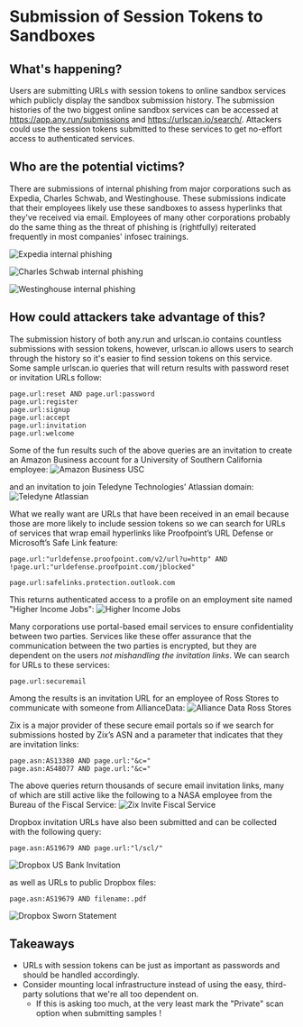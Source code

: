 # Submission of Session Tokens to Sandboxes

## What's happening?

Users are submitting URLs with session tokens to online sandbox services which publicly display the sandbox submission history. The submission histories of the two biggest online sandbox services can be accessed at <a href="https://app.any.run/submissions" target="_blank">https://app.any.run/submissions</a> and <a href="https://urlscan.io/search/" target="_blank">https://urlscan.io/search/</a>. Attackers could use the session tokens submitted to these services to get no-effort access to authenticated services.

## Who are the potential victims?

There are submissions of internal phishing from major corporations such as Expedia, Charles Schwab, and Westinghouse. These submissions indicate that their employees likely use these sandboxes to assess hyperlinks that they've received via email. Employees of many other corporations probably do the same thing as the threat of phishing is (rightfully) reiterated frequently in most companies' infosec trainings.

![Expedia internal phishing](/images/expedia_phishing.jpg)

![Charles Schwab internal phishing](/images/schwab_phishing.jpg)

![Westinghouse internal phishing](/images/westinghouse_phishing.jpg)

## How could attackers take advantage of this?

The submission history of both any.run and urlscan.io contains countless submissions with session tokens, however, urlscan.io allows users to search through the history so it's easier to find session tokens on this service. Some sample urlscan.io queries that will return results with password reset or invitation URLs follow:
```
page.url:reset AND page.url:password
page.url:register
page.url:signup
page.url:accept
page.url:invitation
page.url:welcome
```

Some of the fun results such of the above queries are an invitation to create an Amazon Business account for a University of Southern California employee:
![Amazon Business USC](/images/amazon_business_usc.jpg)

and an invitation to join Teledyne Technologies’ Atlassian domain:
![Teledyne Atlassian](/images/teledyne_atlassian.jpg)

What we really want are URLs that have been received in an email because those are more likely to include session tokens so we can search for URLs of services that wrap email hyperlinks like Proofpoint’s URL Defense or Microsoft’s Safe Link feature:
```
page.url:"urldefense.proofpoint.com/v2/url?u=http" AND !page.url:"urldefense.proofpoint.com/jblocked"

page.url:safelinks.protection.outlook.com
```

This returns authenticated access to a profile on an employment site named "Higher Income Jobs":
![Higher Income Jobs](/images/higherincomejobs.jpg)

Many corporations use portal-based email services to ensure confidentiality between two parties. Services like these offer assurance that the communication between the two parties is encrypted, but they are dependent on the users _not mishandling the invitation links_.  We can search for URLs to these services:
```
page.url:securemail
```

Among the results is an invitation URL for an employee of Ross Stores to communicate with someone from AllianceData:
![Alliance Data Ross Stores](/images/alliance_data_ross.jpg)

Zix is a major provider of these secure email portals so if we search for submissions hosted by Zix’s ASN and a parameter that indicates that they are invitation links:
```
page.asn:AS13380 AND page.url:"&c="
page.asn:AS48077 AND page.url:"&c="
```

The above queries return thousands of secure email invitation links, many of which are still active like the following to a NASA employee from the Bureau of the Fiscal Service:
![Zix Invite Fiscal Service](/images/fiscal_service_nasa.jpg)

Dropbox invitation URLs have also been submitted and can be collected with the following query:
```
page.asn:AS19679 AND page.url:"l/scl/"
```
![Dropbox US Bank Invitation](/images/dropbox_usbank.jpg)

as well as URLs to public Dropbox files:
```
page.asn:AS19679 AND filename:.pdf
```
![Dropbox Sworn Statement](/images/dropbox_sworn_statement.jpg)

## Takeaways

* URLs with session tokens can be just as important as passwords and should be handled accordingly.
* Consider mounting local infrastructure instead of using the easy, third-party solutions that we're all too dependent on.
	* If this is asking too much, at the very least mark the "Private" scan option when submitting samples !